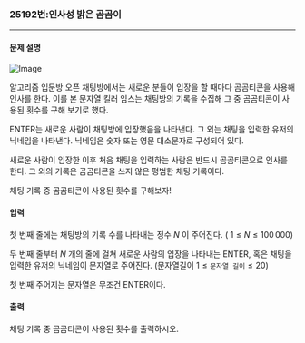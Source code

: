 ### 25192번:인사성 밝은 곰곰이

***

#### 문제 설명
![Image](https://github.com/user-attachments/assets/5b640625-6543-4277-ac3b-42f6df843345)

알고리즘 입문방 오픈 채팅방에서는 새로운 분들이 입장을 할 때마다 곰곰티콘을 사용해 인사를 한다. 이를 본 문자열 킬러 임스는 채팅방의 기록을 수집해 그 중 곰곰티콘이 사용된 횟수를 구해 보기로 했다.

ENTER는 새로운 사람이 채팅방에 입장했음을 나타낸다. 그 외는 채팅을 입력한 유저의 닉네임을 나타낸다. 닉네임은 숫자 또는 영문 대소문자로 구성되어 있다.

새로운 사람이 입장한 이후 처음 채팅을 입력하는 사람은 반드시 곰곰티콘으로 인사를 한다. 그 외의 기록은 곰곰티콘을 쓰지 않은 평범한 채팅 기록이다.

채팅 기록 중 곰곰티콘이 사용된 횟수를 구해보자!

#### 입력
첫 번째 줄에는 채팅방의 기록 수를 나타내는 정수 
$N$ 이 주어진다. (
$1 \le N \le 100\,000$)

두 번째 줄부터 
$N$ 개의 줄에 걸쳐 새로운 사람의 입장을 나타내는 ENTER, 혹은 채팅을 입력한 유저의 닉네임이 문자열로 주어진다. (문자열길이
$1 \le \texttt{문자열 길이} \le 20$)

첫 번째 주어지는 문자열은 무조건 ENTER이다.

#### 출력
채팅 기록 중 곰곰티콘이 사용된 횟수를 출력하시오.
